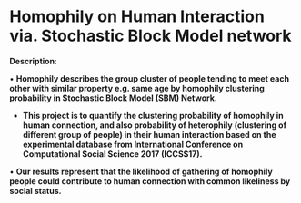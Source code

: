 # Homophily on Human Interaction via. Stochastic Block Model network 


__Description__:


• __Homophily describes the group cluster of people tending to meet each other with similar property e.g. same age by homophily clustering probability in Stochastic Block Model (SBM) Network.__ 

- __This project is to quantify the clustering probability of homophily in human connection, and also probability of heterophily (clustering of different group of people) in their human interaction based on the experimental database from International Conference on Computational Social Science 2017 (ICCSS17).__

• __Our results represent that the likelihood of gathering of homophily people could contribute to human connection with common likeliness by social status.__

